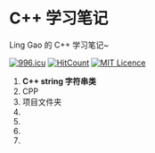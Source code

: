 # C++ 学习笔记
Ling Gao 的 C++ 学习笔记~  

<a href="https://996.icu"><img src="https://img.shields.io/badge/link-996.icu-red.svg" alt="996.icu"></a>
[![HitCount](http://hits.dwyl.com/lingggao/EMS.svg)](http://hits.dwyl.com/lingggao/EMS)
[![MIT Licence](https://badges.frapsoft.com/os/mit/mit.svg?v=103)](https://opensource.org/licenses/mit-license.php)  

1. **C++ string 字符串类**
  1. CPP
  2. 项目文件夹
2. 
3. 
4. 
5. 
